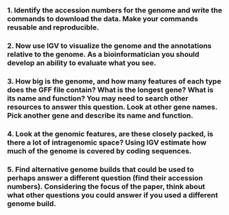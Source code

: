 ### 1. Identify the accession numbers for the genome and write the commands to download the data. Make your commands reusable and reproducible.

### 2. Now use IGV to visualize the genome and the annotations relative to the genome. As a bioinformatician you should develop an ability to evaluate what you see.

### 3. How big is the genome, and how many features of each type does the GFF file contain? What is the longest gene? What is its name and function? You may need to search other resources to answer this question. Look at other gene names. Pick another gene and describe its name and function.

### 4. Look at the genomic features, are these closely packed, is there a lot of intragenomic space? Using IGV estimate how much of the genome is covered by coding sequences.

### 5. Find alternative genome builds that could be used to perhaps answer a different question (find their accession numbers). Considering the focus of the paper, think about what other questions you could answer if you used a different genome build.
